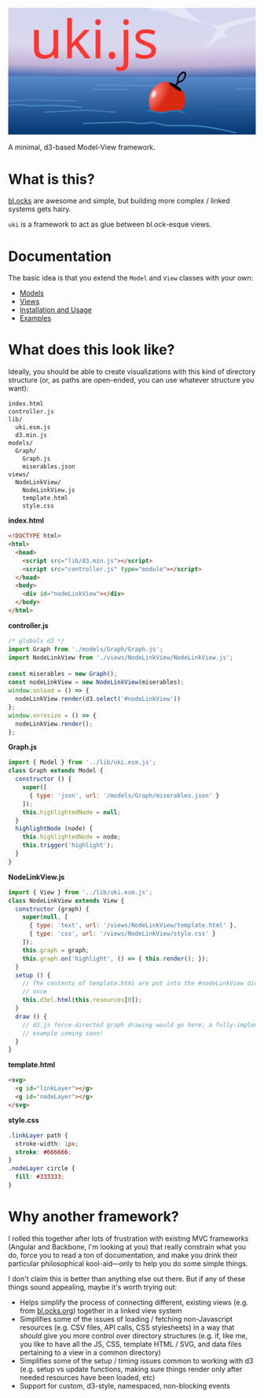 ![uki.js](https://github.com/alex-r-bigelow/uki/blob/master/docs/teaser.svg)

A minimal, d3-based Model-View framework.

# What is this?
[bl.ocks](https://bl.ocks.org) are awesome and simple, but building more
complex / linked systems gets hairy.

`uki` is a framework to act as glue between bl.ock-esque views.

# Documentation
The basic idea is that you extend the `Model` and `View` classes with your own:
- [Models](./docs/models.md)
- [Views](./docs/views.md)
- [Installation and Usage](./docs/installation.md)
- [Examples](./docs/examples.md)

# What does this look like?
Ideally, you should be able to create visualizations with this kind of directory
structure (or, as paths are open-ended, you can use whatever structure you
want):

```
index.html
controller.js
lib/
  uki.esm.js
  d3.min.js
models/
  Graph/
    Graph.js
    miserables.json
views/
  NodeLinkView/
    NodeLinkView.js
    template.html
    style.css
```

**index.html**
```html
<!DOCTYPE html>
<html>
  <head>
    <script src="lib/d3.min.js"></script>
    <script src="controller.js" type="module"></script>
  </head>
  <body>
    <div id="nodeLinkView"></div>
  </body>
</html>
```

**controller.js**
```javascript
/* globals d3 */
import Graph from './models/Graph/Graph.js';
import NodeLinkView from './views/NodeLinkView/NodeLinkView.js';

const miserables = new Graph();
const nodeLinkView = new NodeLinkView(miserables);
window.onload = () => {
  nodeLinkView.render(d3.select('#nodeLinkView'))
};
window.onresize = () => {
  nodeLinkView.render();
};
```

**Graph.js**
```javascript
import { Model } from '../lib/uki.esm.js';
class Graph extends Model {
  constructor () {
    super([
      { type: 'json', url: '/models/Graph/miserables.json' }
    ]);
    this.highlightedNode = null;
  }
  highlightNode (node) {
    this.highlightedNode = node;
    this.trigger('highlight');
  }
}
```

**NodeLinkView.js**
```javascript
import { View } from '../lib/uki.esm.js';
class NodeLinkView extends View {
  constructor (graph) {
    super(null, [
      { type: 'text', url: '/views/NodeLinkView/template.html' },
      { type: 'css', url: '/views/NodeLinkView/style.css' }
    ]);
    this.graph = graph;
    this.graph.on('highlight', () => { this.render(); });
  }
  setup () {
    // The contents of template.html are put into the #nodeLinkView div exactly
    // once
    this.d3el.html(this.resources[0]);
  }
  draw () {
    // d3.js force-directed graph drawing would go here; a fully-implemented
    // example coming soon!
  }
}
```

**template.html**
```html
<svg>
  <g id="linkLayer"></g>
  <g id="nodeLayer"></g>
</svg>
```

**style.css**
```css
.linkLayer path {
  stroke-width: 1px;
  stroke: #666666;
}
.nodeLayer circle {
  fill: #333333;
}
```

# Why another framework?
I rolled this together after lots of frustration with existing MVC frameworks
(Angular and Backbone, I'm looking at you) that really constrain what you do,
force you to read a ton of documentation, and make you drink their particular
philosophical kool-aid—only to help you do some simple things.

I don't claim this is better than anything else out there. But if any of these
things sound appealing, maybe it's worth trying out:

- Helps simplify the process of connecting different, existing views (e.g. from
  [bl.ocks.org](https://bl.ocks.org/)) together in a linked view system
- Simplifies some of the issues of loading / fetching non-Javascript resources
  (e.g. CSV files, API calls, CSS stylesheets) in a way that *should* give you
  more control over directory structures (e.g. if, like me, you like to have all
  the JS, CSS, template HTML / SVG, and data files pertaining to a view in a
  common directory)
- Simplifies some of the setup / timing issues common to working with d3 (e.g.
  setup vs update functions, making sure things render only after needed
  resources have been loaded, etc)
- Support for custom, d3-style, namespaced, non-blocking events
